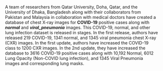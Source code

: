 A team of researchers from Qatar University, Doha, Qatar, and the University of Dhaka, Bangladesh along with their collaborators from Pakistan and Malaysia in collaboration with medical doctors have created a database of chest X-ray images for **COVID-19** positive cases along with ***normal*** and ***viral_pneumonia*** images. This COVID-19, normal, and other lung infection dataset is released in stages. In the first release, authors have released 219 COVID-19, 1341 normal, and 1345 viral pneumonia chest X-ray (CXR) images. In the first update, authors have increased the COVID-19 class to 1200 CXR images. In the 2nd update, they have increased the database to 3616 COVID-19 positive cases along with 10,192 Normal, 6012 Lung Opacity (Non-COVID lung infection), and 1345 Viral Pneumonia images and corresponding lung masks. 
